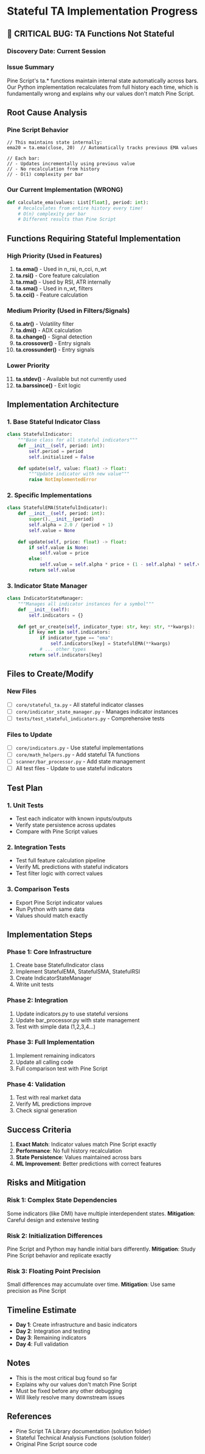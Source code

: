 # Stateful TA Implementation Progress

## 🚨 CRITICAL BUG: TA Functions Not Stateful

### Discovery Date: Current Session

### Issue Summary
Pine Script's ta.* functions maintain internal state automatically across bars. Our Python implementation recalculates from full history each time, which is fundamentally wrong and explains why our values don't match Pine Script.

## Root Cause Analysis

### Pine Script Behavior
```pinescript
// This maintains state internally:
ema20 = ta.ema(close, 20)  // Automatically tracks previous EMA values

// Each bar:
// - Updates incrementally using previous value
// - No recalculation from history
// - O(1) complexity per bar
```

### Our Current Implementation (WRONG)
```python
def calculate_ema(values: List[float], period: int):
    # Recalculates from entire history every time!
    # O(n) complexity per bar
    # Different results than Pine Script
```

## Functions Requiring Stateful Implementation

### High Priority (Used in Features)
1. **ta.ema()** - Used in n_rsi, n_cci, n_wt
2. **ta.rsi()** - Core feature calculation  
3. **ta.rma()** - Used by RSI, ATR internally
4. **ta.sma()** - Used in n_wt, filters
5. **ta.cci()** - Feature calculation

### Medium Priority (Used in Filters/Signals)
6. **ta.atr()** - Volatility filter
7. **ta.dmi()** - ADX calculation
8. **ta.change()** - Signal detection
9. **ta.crossover()** - Entry signals
10. **ta.crossunder()** - Entry signals

### Lower Priority
11. **ta.stdev()** - Available but not currently used
12. **ta.barssince()** - Exit logic

## Implementation Architecture

### 1. Base Stateful Indicator Class
```python
class StatefulIndicator:
    """Base class for all stateful indicators"""
    def __init__(self, period: int):
        self.period = period
        self.initialized = False
    
    def update(self, value: float) -> float:
        """Update indicator with new value"""
        raise NotImplementedError
```

### 2. Specific Implementations
```python
class StatefulEMA(StatefulIndicator):
    def __init__(self, period: int):
        super().__init__(period)
        self.alpha = 2.0 / (period + 1)
        self.value = None
    
    def update(self, price: float) -> float:
        if self.value is None:
            self.value = price
        else:
            self.value = self.alpha * price + (1 - self.alpha) * self.value
        return self.value
```

### 3. Indicator State Manager
```python
class IndicatorStateManager:
    """Manages all indicator instances for a symbol"""
    def __init__(self):
        self.indicators = {}
    
    def get_or_create(self, indicator_type: str, key: str, **kwargs):
        if key not in self.indicators:
            if indicator_type == "ema":
                self.indicators[key] = StatefulEMA(**kwargs)
            # ... other types
        return self.indicators[key]
```

## Files to Create/Modify

### New Files
- [ ] `core/stateful_ta.py` - All stateful indicator classes
- [ ] `core/indicator_state_manager.py` - Manages indicator instances
- [ ] `tests/test_stateful_indicators.py` - Comprehensive tests

### Files to Update
- [ ] `core/indicators.py` - Use stateful implementations
- [ ] `core/math_helpers.py` - Add stateful TA functions
- [ ] `scanner/bar_processor.py` - Add state management
- [ ] All test files - Update to use stateful indicators

## Test Plan

### 1. Unit Tests
- Test each indicator with known inputs/outputs
- Verify state persistence across updates
- Compare with Pine Script values

### 2. Integration Tests
- Test full feature calculation pipeline
- Verify ML predictions with stateful indicators
- Test filter logic with correct values

### 3. Comparison Tests
- Export Pine Script indicator values
- Run Python with same data
- Values should match exactly

## Implementation Steps

### Phase 1: Core Infrastructure
1. Create base StatefulIndicator class
2. Implement StatefulEMA, StatefulSMA, StatefulRSI
3. Create IndicatorStateManager
4. Write unit tests

### Phase 2: Integration
1. Update indicators.py to use stateful versions
2. Update bar_processor.py with state management
3. Test with simple data (1,2,3,4...)

### Phase 3: Full Implementation
1. Implement remaining indicators
2. Update all calling code
3. Full comparison test with Pine Script

### Phase 4: Validation
1. Test with real market data
2. Verify ML predictions improve
3. Check signal generation

## Success Criteria

1. **Exact Match**: Indicator values match Pine Script exactly
2. **Performance**: No full history recalculation
3. **State Persistence**: Values maintained across bars
4. **ML Improvement**: Better predictions with correct features

## Risks and Mitigation

### Risk 1: Complex State Dependencies
Some indicators (like DMI) have multiple interdependent states.
**Mitigation**: Careful design and extensive testing

### Risk 2: Initialization Differences
Pine Script and Python may handle initial bars differently.
**Mitigation**: Study Pine Script behavior and replicate exactly

### Risk 3: Floating Point Precision
Small differences may accumulate over time.
**Mitigation**: Use same precision as Pine Script

## Timeline Estimate

- **Day 1**: Create infrastructure and basic indicators
- **Day 2**: Integration and testing
- **Day 3**: Remaining indicators
- **Day 4**: Full validation

## Notes

- This is the most critical bug found so far
- Explains why our values don't match Pine Script
- Must be fixed before any other debugging
- Will likely resolve many downstream issues

## References

- Pine Script TA Library documentation (solution folder)
- Stateful Technical Analysis Functions (solution folder)
- Original Pine Script source code
